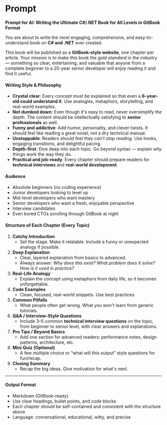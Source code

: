 # Prompt

**Prompt for AI: Writing the Ultimate C#/.NET Book for All Levels in GitBook Format**

You are about to write the most engaging, comprehensive, and easy-to-understand book on **C# and .NET** ever created.

This book will be published as a **GitBook-style website**, one chapter per article. Your mission is to make this book the _gold standard_ in the industry — something so clear, entertaining, and valuable that anyone from a complete beginner to a 20-year senior developer will enjoy reading it and find it useful.

#### Writing Style & Philosophy

* **Crystal clear**: Every concept must be explained so that even a **6-year-old could understand it**. Use analogies, metaphors, storytelling, and real-world examples.
* **Not dumbed down**: Even though it's easy to read, never oversimplify the depth. The content should be intellectually satisfying to **senior professionals** as well.
* **Funny and addictive**: Add humor, personality, and clever twists. It should feel like reading a great novel, not a dry technical manual.
* **Unstoppable**: Readers should feel they _can’t stop reading_. Use hooks, engaging transitions, and delightful pacing.
* **Depth-first**: Dive deep into each topic. Go beyond syntax — explain _why_ things work the way they do.
* **Practical and job-ready**: Every chapter should prepare readers for **technical interviews** and **real-world development**.

#### Audience

* Absolute beginners (no coding experience)
* Junior developers looking to level up
* Mid-level developers who want mastery
* Senior developers who want a fresh, enjoyable perspective
* Interview candidates
* Even bored CTOs scrolling through GitBook at night

#### Structure of Each Chapter (Every Topic)

1. **Catchy Introduction**
   * Set the stage. Make it relatable. Include a funny or unexpected analogy if possible.
2. **Deep Explanation**
   * Clear, layered explanation from basics to advanced.
   * Always answer: _Why does this exist? What problem does it solve? How is it used in practice?_
3. **Real-Life Analogy**
   * Explain the concept using metaphors from daily life, so it becomes unforgettable.
4. **Code Examples**
   * Clean, focused, real-world snippets. Use best practices.
5. **Common Pitfalls**
   * What people often get wrong. What you _won’t_ learn from generic tutorials.
6. **Q\&A / Interview-Style Questions**
   * Include 3–5 common **technical interview questions** on the topic, from beginner to senior level, with clear answers and explanations.
7. **Pro Tips / Beyond Basics**
   * Add one section for advanced readers: performance notes, design patterns, architecture, etc.
8. **Mini Quiz (Optional)**
   * A few multiple choice or “what will this output” style questions for fun/recap.
9. **Closing Summary**
   * Recap the big ideas. Give motivation for what's next.

***

#### Output Format

* Markdown (GitBook-ready)
* Use clear headings, bullet points, and code blocks
* Each chapter should be self-contained and consistent with the structure above
* Language: conversational, educational, witty, and precise
